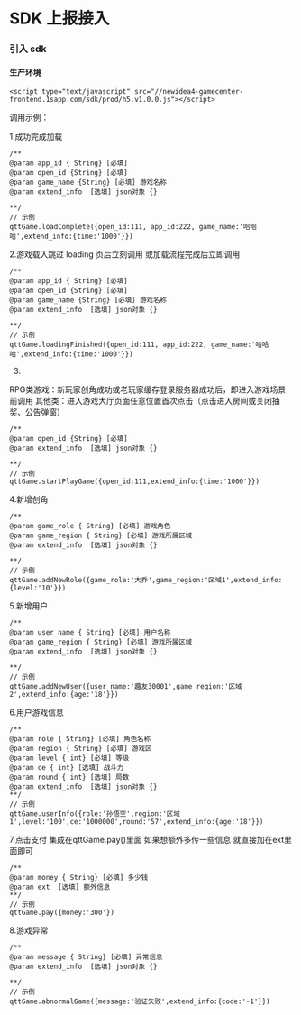 # SDK 上报接入


### 引入 sdk

#### 生产环境 

```
<script type="text/javascript" src="//newidea4-gamecenter-frontend.1sapp.com/sdk/prod/h5.v1.0.0.js"></script>
```

调用示例：

 1.成功完成加载
 ```
/**
@param app_id { String} [必填]
@param open_id {String} [必填]
@param game_name {String} [必填] 游戏名称
@param extend_info  [选填] json对象 {}

**/
// 示例
qttGame.loadComplete({open_id:111, app_id:222, game_name:'哈哈哈',extend_info:{time:'1000'}})
```

 2.游戏载入跳过 loading 页后立刻调用 或加载流程完成后立即调用
 ```
/**
@param app_id { String} [必填]
@param open_id {String} [必填]
@param game_name {String} [必填] 游戏名称
@param extend_info  [选填] json对象 {}

**/
// 示例
qttGame.loadingFinished({open_id:111, app_id:222, game_name:'哈哈哈',extend_info:{time:'1000'}})
```

 3.
 RPG类游戏：新玩家创角成功或老玩家缓存登录服务器成功后，即进入游戏场景前调用
 其他类：进入游戏大厅页面任意位置首次点击（点击进入房间或关闭抽奖、公告弹窗）
 ```
/**
@param open_id {String} [必填]
@param extend_info  [选填] json对象 {}

**/
// 示例
qttGame.startPlayGame({open_id:111,extend_info:{time:'1000'}})
```


4.新增创角

```
/**
@param game_role { String} [必填] 游戏角色
@param game_region { String} [必填] 游戏所属区域
@param extend_info  [选填] json对象 {}

**/
// 示例
qttGame.addNewRole({game_role:'大乔',game_region:'区域1',extend_info:{level:'10'}})
```

5.新增用户

```
/**
@param user_name { String} [必填] 用户名称
@param game_region { String} [必填] 游戏所属区域
@param extend_info  [选填] json对象 {}

**/
// 示例
qttGame.addNewUser({user_name:'趣友30001',game_region:'区域2',extend_info:{age:'18'}})
```

6.用户游戏信息

```
/**
@param role { String} [必填] 角色名称
@param region { String} [必填] 游戏区
@param level { int} [必填] 等级
@param ce { int} [选填] 战斗力
@param round { int} [选填] 局数
@param extend_info  [选填] json对象 {}
**/
// 示例
qttGame.userInfo({role:'孙悟空',region:'区域1',level:'100',ce:'1000000',round:'57',extend_info:{age:'18'}})
```
7.点击支付 集成在qttGame.pay()里面  如果想额外多传一些信息 就直接加在ext里面即可
```
/**
@param money { String} [必填] 多少钱
@param ext  [选填] 额外信息
**/
// 示例
qttGame.pay({money:'300'})

```

8.游戏异常

```
/**
@param message { String} [必填] 异常信息
@param extend_info  [选填] json对象 {}

**/
// 示例
qttGame.abnormalGame({message:'验证失败',extend_info:{code:'-1'}})
```
